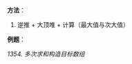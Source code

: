 <!--
 * @Description: 
 * @Author: shadow221213
 * @Date: 2023-10-24 18:46:00
 * @LastEditTime: 2023-10-24 19:50:23
-->
**方法**：

1. 逆推 + 大顶堆 + 计算（最大值与次大值）

**例题**：

*1354. 多次求和构造目标数组*